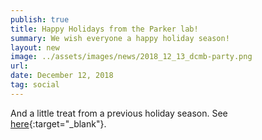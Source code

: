 ```yaml
---
publish: true
title: Happy Holidays from the Parker lab!
summary: We wish everyone a happy holiday season!
layout: new
image: ../assets/images/news/2018_12_13_dcmb-party.png
url: 
date: December 12, 2018
tag: social
--- 
```


And a little treat from a previous holiday season. See [here](https://photos.google.com/share/AF1QipOCDZY5f-a4Al8pyj8Sk69FXujNfLRQFu8XL_relOrPdF-Q6quSkSlSTvSRgcK9eg/photo/AF1QipMOQhp3kYEknmDnOl9UJlV1QKz086jPdLwSFUhE?key=em1SZTVyRjNUNmlUVEdRcDZRTkJKMDFoOGEwYkRR){:target="_blank"}.
